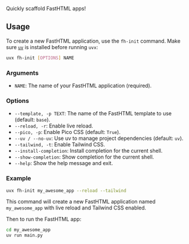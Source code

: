 Quickly scaffold FastHTML apps!

## Usage

To create a new FastHTML application, use the `fh-init` command. Make sure [`uv`](https://docs.astral.sh/uv/getting-started/installation/) is installed before running `uvx`:

```bash
uvx fh-init [OPTIONS] NAME
```

### Arguments

*   `NAME`: The name of your FastHTML application (required).

### Options

*   `--template, -p TEXT`: The name of the FastHTML template to use (default: `base`).
*   `--reload, -r`: Enable live reload.
*   `--pico, -p`: Enable Pico CSS (default: `True`).
*   `--uv / --no-uv`: Use uv to manage project dependencies (default: `uv`).
*   `--tailwind, -t`: Enable Tailwind CSS.
*   `--install-completion`: Install completion for the current shell.
*   `--show-completion`: Show completion for the current shell.
*   `--help`: Show the help message and exit.

### Example

```bash
uvx fh-init my_awesome_app --reload --tailwind
```

This command will create a new FastHTML application named `my_awesome_app` with live reload and Tailwind CSS enabled.

Then to run the FastHTML app:

```bash
cd my_awesome_app
uv run main.py
```
